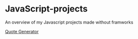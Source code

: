 # JavaScript-projects
An overview of my Javascript projects made without framworks

[Quote Generator](https://madsakselsen.github.io/quote-generator/)
